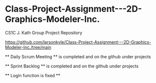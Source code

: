 # Class-Project-Assignment---2D-Graphics-Modeler-Inc.
CS1C J. Kath Group Project Repository

https://github.com/larsonkyle/Class-Project-Assignment---2D-Graphics-Modeler-Inc./tree/main

** Daily Scrum Meeting ** is completed and on the github under projects

** Sprint Backlog ** is completed and on the github under projects

** Login function is fixed **

